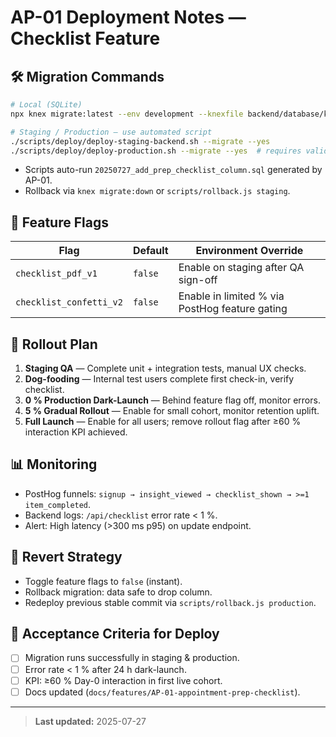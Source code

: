 # AP-01 Deployment Notes — Checklist Feature

## 🛠️ Migration Commands
```bash
# Local (SQLite)
npx knex migrate:latest --env development --knexfile backend/database/knexfile.js

# Staging / Production — use automated script
./scripts/deploy/deploy-staging-backend.sh --migrate --yes
./scripts/deploy/deploy-production.sh --migrate --yes  # requires validation
```
* Scripts auto-run `20250727_add_prep_checklist_column.sql` generated by AP-01.
* Rollback via `knex migrate:down` or `scripts/rollback.js staging`.

## 🚦 Feature Flags
| Flag | Default | Environment Override |
|------|---------|----------------------|
| `checklist_pdf_v1` | `false` | Enable on staging after QA sign-off |
| `checklist_confetti_v2` | `false` | Enable in limited % via PostHog feature gating |

## 🧪 Rollout Plan
1. **Staging QA** — Complete unit + integration tests, manual UX checks.
2. **Dog-fooding** — Internal test users complete first check-in, verify checklist.
3. **0 % Production Dark-Launch** — Behind feature flag off, monitor errors.
4. **5 % Gradual Rollout** — Enable for small cohort, monitor retention uplift.
5. **Full Launch** — Enable for all users; remove rollout flag after ≥60 % interaction KPI achieved.

## 📊 Monitoring
* PostHog funnels: `signup → insight_viewed → checklist_shown → >=1 item_completed`.
* Backend logs: `/api/checklist` error rate < 1 %.
* Alert: High latency (>300 ms p95) on update endpoint.

## 🔄 Revert Strategy
* Toggle feature flags to `false` (instant).
* Rollback migration: data safe to drop column.
* Redeploy previous stable commit via `scripts/rollback.js production`.

## 🎯 Acceptance Criteria for Deploy
- [ ] Migration runs successfully in staging & production.
- [ ] Error rate < 1 % after 24 h dark-launch.
- [ ] KPI: ≥60 % Day-0 interaction in first live cohort.
- [ ] Docs updated (`docs/features/AP-01-appointment-prep-checklist`).

---
> **Last updated:** 2025-07-27 